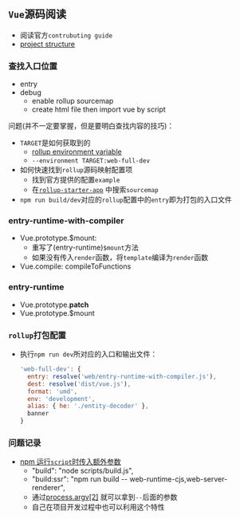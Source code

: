 ## `Vue`源码阅读

* 阅读官方`contrubuting guide`
* [project structure](https://github.com/vuejs/vue/blob/dev/.github/CONTRIBUTING.md#project-structure)

### 查找入口位置

* entry
* debug
  * enable rollup sourcemap
  * create html file then import vue by script

问题(并不一定要掌握，但是要明白查找内容的技巧)：

* `TARGET`是如何获取到的
  * [rollup environment variable](https://rollupjs.org/guide/en/#--environment-values)
  * `--environment TARGET:web-full-dev`
* 如何快速找到`rollup`源码映射配置项
  * 找到官方提供的配置`example`
  * 在[`rollup-starter-app`](https://github.com/rollup/rollup-starter-app) 中搜索`sourcemap`
* `npm run build/dev`对应的`rollup`配置中的`entry`即为打包的入口文件

### entry-runtime-with-compiler

* Vue.prototype.$mount:
  * 重写了(entry-runtime)`$mount`方法
  * 如果没有传入`render`函数，将`template`编译为`render`函数
* Vue.compile: compileToFunctions

### entry-runtime

* Vue.prototype.__patch__
* Vue.prototype.$mount

### `rollup`打包配置
* 执行`npm run dev`所对应的入口和输出文件：  
  ```js
  'web-full-dev': {
    entry: resolve('web/entry-runtime-with-compiler.js'),
    dest: resolve('dist/vue.js'),
    format: 'umd',
    env: 'development',
    alias: { he: './entity-decoder' },
    banner
  }
  ```
### 问题记录

* [npm 运行`script`时传入额外参数](https://docs.npmjs.com/cli/v6/commands/npm-run-script)
  * "build": "node scripts/build.js",
  * "build:ssr": "npm run build -- web-runtime-cjs,web-server-renderer",
  * 通过[process.argv[2]](https://github.com/vuejs/vue/blob/4f81b5db9ab553ca0abe0706ac55ceb861344330/scripts/build.js#L14-L24) 就可以拿到`--`后面的参数
  * 自己在项目开发过程中也可以利用这个特性
